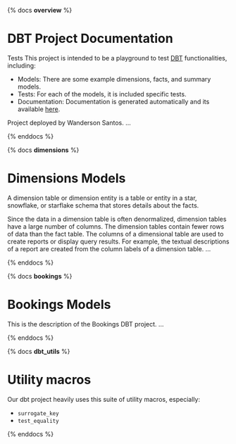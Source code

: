 {% docs __overview__ %}

# DBT Project Documentation
Tests
This project is intended to be a playground to test [DBT](https://docs.getdbt.com/docs/introduction) functionalities, including:

- Models: There are some example dimensions, facts, and summary models.
- Tests: For each of the models, it is included specific tests.
- Documentation: Documentation is generated automatically and its available [here](tobeadded).

Project deployed by Wanderson Santos.
...

{% enddocs %}

{% docs __dimensions__ %}

# Dimensions Models

A dimension table or dimension entity is a table or entity in a star, snowflake, or starflake schema that stores details about the facts.

Since the data in a dimension table is often denormalized, dimension tables have a large number of columns. The dimension tables contain fewer rows of data than the fact table. The columns of a dimensional table are used to create reports or display query results. For example, the textual descriptions of a report are created from the column labels of a dimension table.
...

{% enddocs %}

{% docs __bookings__ %}

# Bookings Models

This is the description of the Bookings DBT project.
...

{% enddocs %}

{% docs __dbt_utils__ %}

# Utility macros

Our dbt project heavily uses this suite of utility macros, especially:

- `surrogate_key`
- `test_equality`

{% enddocs %}
